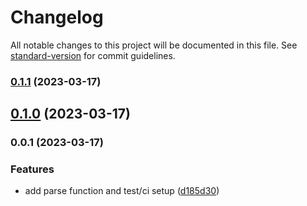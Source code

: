 # Changelog

All notable changes to this project will be documented in this file. See [standard-version](https://github.com/conventional-changelog/standard-version) for commit guidelines.

### [0.1.1](https://github.com/tirithen/common-markdown/compare/v0.1.0...v0.1.1) (2023-03-17)

## [0.1.0](https://github.com/tirithen/common-markdown/compare/v0.0.1...v0.1.0) (2023-03-17)

### 0.0.1 (2023-03-17)


### Features

* add parse function and test/ci setup ([d185d30](https://github.com/tirithen/common-markdown/commit/d185d3020b869f0647a7a8307e08e7e30ffab8f3))
